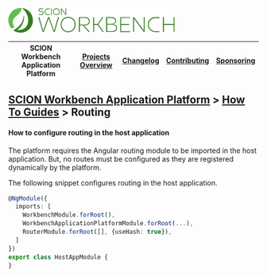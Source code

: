 <a href="/docs/site/application-platform/README.md"><img src="/resources/branding/scion-workbench-banner.svg" height="50" alt="SCION Workbench Application Platform"></a>

| SCION Workbench Application Platform | [Projects Overview][menu-projects-overview] | [Changelog][menu-changelog] | [Contributing][menu-contributing] | [Sponsoring][menu-sponsoring] |  
| --- | --- | --- | --- | --- |

## [SCION Workbench Application Platform][menu-home] > [How To Guides][menu-how-to] > Routing

#### How to configure routing in the host application

The platform requires the Angular routing module to be imported in the host application. But, no routes must be configured as they are registered dynamically by the platform.

The following snippet configures routing in the host application.

```typescript
@NgModule({
  imports: [
    WorkbenchModule.forRoot(),
    WorkbenchApplicationPlatformModule.forRoot(...),
    RouterModule.forRoot([], {useHash: true}),
  ]
})
export class HostAppModule {
}
```

[menu-how-to]: /docs/site/application-platform/howto/how-to.md

[menu-home]: /docs/site/application-platform/README.md
[menu-projects-overview]: /docs/site/projects-overview.md
[menu-changelog]: /docs/site/changelog/changelog.md
[menu-contributing]: /CONTRIBUTING.md
[menu-sponsoring]: /docs/site/sponsoring.md
